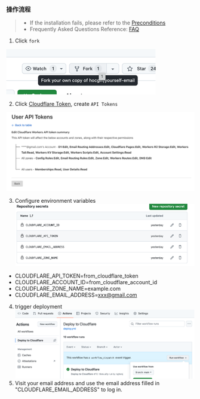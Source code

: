 ### 操作流程
> - If the installation fails, please refer to the [Preconditions](./Reinstall-zh-CN.md)
> - Frequently Asked Questions Reference: [FAQ](./FAQ-zh-CN.md)

1. Click `fork`

![fork.png](tutorial/fork.png)

2. Click [Cloudflare Token](https://dash.cloudflare.com/profile/api-tokens), create `API Tokens`

![img.png](tutorial/token_summary.png)

3. Configure environment variables  
![set-env.png](tutorial%2Fset-env.png)
- CLOUDFLARE_API_TOKEN=from_cloudflare_token
- CLOUDFLARE_ACCOUNT_ID=from_cloudflare_account_id
- CLOUDFLARE_ZONE_NAME=example.com
- CLOUDFLARE_EMAIL_ADDRESS=xxx@gmail.com
4. trigger deployment
![trigger_action.png](tutorial%2Ftrigger_action.png)
5. Visit your email address and use the email address filled in "CLOUDFLARE_EMAIL_ADDRESS" to log in.
